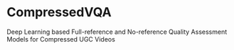 # CompressedVQA
Deep Learning based Full-reference and No-reference Quality Assessment Models for Compressed UGC Videos
